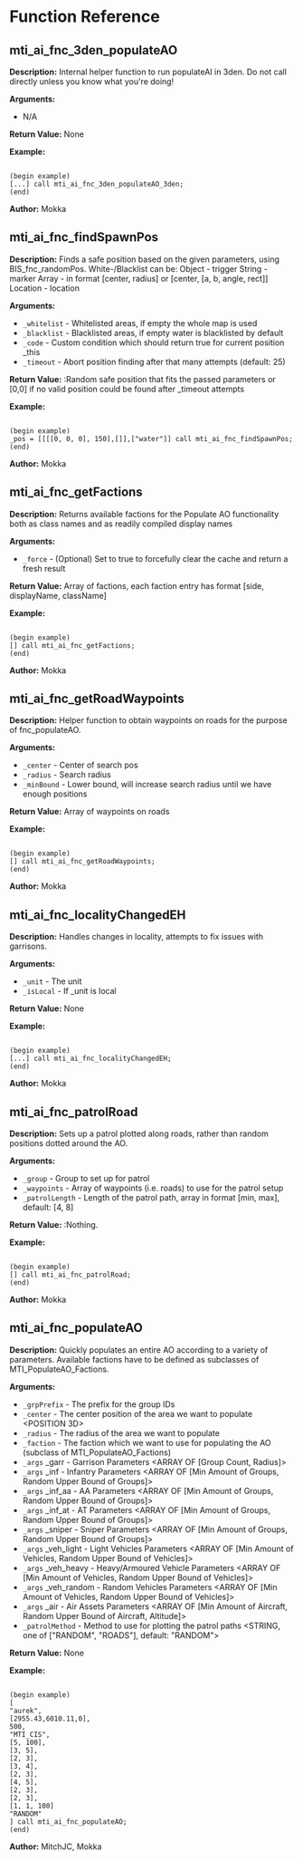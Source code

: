 # Function Reference

## mti_ai_fnc_3den_populateAO

**Description:** Internal helper function to run populateAI in 3den. Do not call directly unless you know what you're doing!  

**Arguments:**
- N/A

**Return Value:** None  

**Example:**
```

(begin example)
[...] call mti_ai_fnc_3den_populateAO_3den;
(end)

```

**Author:** Mokka 

## mti_ai_fnc_findSpawnPos

**Description:** Finds a safe position based on the given parameters, using BIS_fnc_randomPos.  White-/Blacklist can be:  Object - trigger String - marker Array - in format [center, radius] or [center, [a, b, angle, rect]] Location - location  

**Arguments:**
- `_whitelist` - Whitelisted areas, if empty the whole map is used
- `_blacklist` - Blacklisted areas, if empty water is blacklisted by default
- `_code` - Custom condition which should return true for current position _this
- `_timeout` - Abort position finding after that many attempts (default: 25)

**Return Value:** :Random safe position that fits the passed parameters or [0,0] if no valid position could be found after _timeout attempts  

**Example:**
```

(begin example)
_pos = [[[[0, 0, 0], 150],[]],["water"]] call mti_ai_fnc_findSpawnPos;
(end)

```

**Author:** Mokka 

## mti_ai_fnc_getFactions

**Description:** Returns available factions for the Populate AO functionality both as class names and as readily compiled display names  

**Arguments:**
- `_force` - (Optional) Set to true to forcefully clear the cache and return a fresh result

**Return Value:** Array of factions, each faction entry has format [side, displayName, className]  

**Example:**
```

(begin example)
[] call mti_ai_fnc_getFactions;
(end)

```

**Author:** Mokka 

## mti_ai_fnc_getRoadWaypoints

**Description:** Helper function to obtain waypoints on roads for the purpose of fnc_populateAO.  

**Arguments:**
- `_center` - Center of search pos
- `_radius` - Search radius
- `_minBound` - Lower bound, will increase search radius until we have enough positions

**Return Value:** Array of waypoints on roads  

**Example:**
```

(begin example)
[] call mti_ai_fnc_getRoadWaypoints;
(end)

```

**Author:** Mokka 

## mti_ai_fnc_localityChangedEH

**Description:** Handles changes in locality, attempts to fix issues with garrisons.  

**Arguments:**
- `_unit` - The unit
- `_isLocal` - If _unit is local

**Return Value:** None  

**Example:**
```

(begin example)
[...] call mti_ai_fnc_localityChangedEH;
(end)

```

**Author:** Mokka 

## mti_ai_fnc_patrolRoad

**Description:** Sets up a patrol plotted along roads, rather than random positions dotted around the AO.  

**Arguments:**
- `_group` - Group to set up for patrol
- `_waypoints` - Array of waypoints (i.e. roads) to use for the patrol setup
- `_patrolLength` - Length of the patrol path, array in format [min, max], default: [4, 8]

**Return Value:** :Nothing.  

**Example:**
```

(begin example)
[] call mti_ai_fnc_patrolRoad;
(end)

```

**Author:** Mokka 

## mti_ai_fnc_populateAO

**Description:** Quickly populates an entire AO according to a variety of parameters. Available factions have to be defined as subclasses of MTI_PopulateAO_Factions.  

**Arguments:**
- `_grpPrefix` - The prefix for the group IDs <STRING>
- `_center` - The center position of the area we want to populate <POSITION 3D>
- `_radius` - The radius of the area we want to populate <SCALAR>
- `_faction` - The faction which we want to use for populating the AO (subclass of MTI_PopulateAO_Factions) <STRING>
- `_args` _garr - Garrison Parameters <ARRAY OF [Group Count, Radius]>
- `_args` _inf - Infantry Parameters <ARRAY OF [Min Amount of Groups, Random Upper Bound of Groups]>
- `_args` _inf_aa - AA Parameters <ARRAY OF [Min Amount of Groups, Random Upper Bound of Groups]>
- `_args` _inf_at - AT Parameters <ARRAY OF [Min Amount of Groups, Random Upper Bound of Groups]>
- `_args` _sniper - Sniper Parameters <ARRAY OF [Min Amount of Groups, Random Upper Bound of Groups]>
- `_args` _veh_light - Light Vehicles Parameters <ARRAY OF [Min Amount of Vehicles, Random Upper Bound of Vehicles]>
- `_args` _veh_heavy - Heavy/Armoured Vehicle Parameters <ARRAY OF [Min Amount of Vehicles, Random Upper Bound of Vehicles]>
- `_args` _veh_random - Random Vehicles Parameters <ARRAY OF [Min Amount of Vehicles, Random Upper Bound of Vehicles]>
- `_args` _air - Air Assets Parameters <ARRAY OF [Min Amount of Aircraft, Random Upper Bound of Aircraft, Altitude]>
- `_patrolMethod` - Method to use for plotting the patrol paths <STRING, one of ["RANDOM", "ROADS"], default: "RANDOM">

**Return Value:** None  

**Example:**
```

(begin example)
[
"aurek",
[2955.43,6010.11,0],
500,
"MTI_CIS",
[5, 100],
[3, 5],
[2, 3],
[3, 4],
[2, 3],
[4, 5],
[2, 3],
[2, 3],
[1, 1, 100]
"RANDOM"
] call mti_ai_fnc_populateAO;
(end)

```

**Author:** MitchJC, Mokka 

